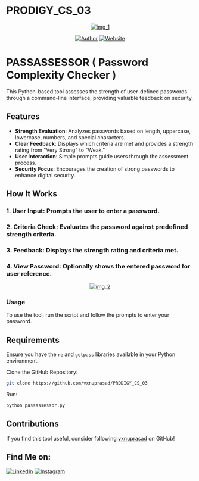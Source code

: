 # PRODIGY_CS_03

<p align="center">
<a href="#"><img title="img_1" src="img_1.png"></a>
</p>
<p align="center">
<a href="https://github.com/vxnuprasad"><img title="Author" src="https://img.shields.io/badge/Author-Vishnu-yellow.svg?style=for-the-badge&logo=github"></a>
<a href="https://prodigyinfotech.dev/"><img title="Website" src="https://img.shields.io/badge/Website-Prodigy--InfoTech-green.svg?style=for-the-badge&logo=sites"></a>
</p>

# PASSASSESSOR ( Password Complexity Checker )

This Python-based tool assesses the strength of user-defined passwords through a command-line interface, providing valuable feedback on security.

## Features

- **Strength Evaluation**: Analyzes passwords based on length, uppercase, lowercase, numbers, and special characters.
- **Clear Feedback**: Displays which criteria are met and provides a strength rating from "Very Strong" to "Weak."
- **User Interaction**: Simple prompts guide users through the assessment process.
- **Security Focus**: Encourages the creation of strong passwords to enhance digital security.

## How It Works
### 1. User Input: Prompts the user to enter a password.
### 2. Criteria Check: Evaluates the password against predefined strength criteria.
### 3. Feedback: Displays the strength rating and criteria met.
### 4. View Password: Optionally shows the entered password for user reference.

<p align="center">
<a href="#"><img title="img_2" src="img_2.png"></a>
</p>

### Usage

To use the tool, run the script and follow the prompts to enter your password.

## Requirements

Ensure you have the `re` and `getpass` libraries available in your Python environment.

Clone the GitHub Repository:
```sh
git clone https://github.com/vxnuprasad/PRODIGY_CS_03
```
Run:
```sh
python passassessor.py
```

## Contributions

If you find this tool useful, consider following [vxnuprasad](https://github.com/vxnuprasad) on GitHub!

## Find Me on:
[![LinkedIn](https://img.shields.io/badge/LinkedIn-VishnuPrasad-blue?style=for-the-badge&logo=LinkedIn)](https://www.linkedin.com/in/vxnuprasad)
[![Instagram](https://img.shields.io/badge/IG-%40__.v.shnu-red?style=for-the-badge&logo=instagram)](https://www.instagram.com/__.v.shnu/)
